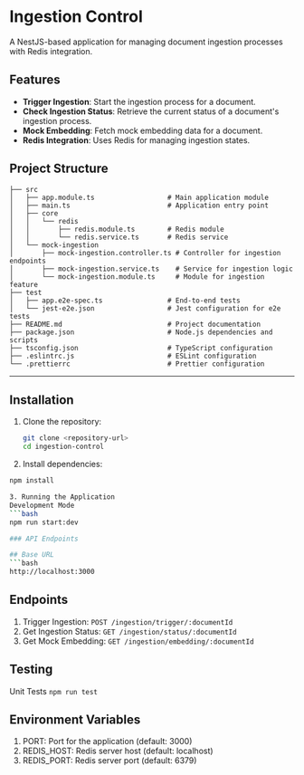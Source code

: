 # Ingestion Control

A NestJS-based application for managing document ingestion processes with Redis integration.

## Features

- **Trigger Ingestion**: Start the ingestion process for a document.
- **Check Ingestion Status**: Retrieve the current status of a document's ingestion process.
- **Mock Embedding**: Fetch mock embedding data for a document.
- **Redis Integration**: Uses Redis for managing ingestion states.

## Project Structure

```
├── src
│   ├── app.module.ts                  # Main application module
│   ├── main.ts                        # Application entry point
│   ├── core
│   │   └── redis
│   │       ├── redis.module.ts        # Redis module
│   │       └── redis.service.ts       # Redis service
│   └── mock-ingestion
│       ├── mock-ingestion.controller.ts # Controller for ingestion endpoints
│       ├── mock-ingestion.service.ts    # Service for ingestion logic
│       └── mock-ingestion.module.ts     # Module for ingestion feature
├── test
│   ├── app.e2e-spec.ts                # End-to-end tests
│   └── jest-e2e.json                  # Jest configuration for e2e tests
├── README.md                          # Project documentation
├── package.json                       # Node.js dependencies and scripts
├── tsconfig.json                      # TypeScript configuration
├── .eslintrc.js                       # ESLint configuration
└── .prettierrc                        # Prettier configuration
```
---

## Installation

1. Clone the repository:
   ```bash
   git clone <repository-url>
   cd ingestion-control

2. Install dependencies:
  ```bash
  npm install

3. Running the Application
  Development Mode
  ```bash
  npm run start:dev

### API Endpoints

## Base URL
```bash
  http://localhost:3000
```
## Endpoints
1. Trigger Ingestion: ``` POST /ingestion/trigger/:documentId ```
2. Get Ingestion Status: ``` GET /ingestion/status/:documentId ```
3. Get Mock Embedding:  ``` GET /ingestion/embedding/:documentId ```

## Testing

Unit Tests
``` npm run test ```

## Environment Variables

1. PORT: Port for the application (default: 3000)
2. REDIS_HOST: Redis server host (default: localhost)
3. REDIS_PORT: Redis server port (default: 6379)
